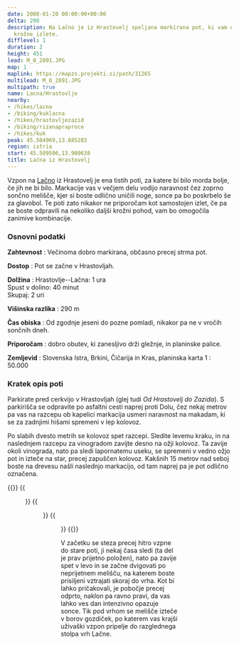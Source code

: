 ```yaml
---
date: 2008-01-20 00:00:00+00:00
delta: 290
description: Na Lačno je iz Hrastovelj speljana markirana pot, ki vam omogoča zanimive
  krožne izlete.
difflevel: 1
duration: 2
height: 451
lead: M_0_2891.JPG
map: 1
maplink: https://mapzs.projekti.si/path/31265
multilead: M_0_2891.JPG
multipath: true
name: Lacna/Hrastovlje
nearby:
- /hikes/lacna
- /biking/kuklacna
- /hikes/hrastovljezazid
- /biking/rizanapraproce
- /hikes/kuk
peak: 45.504969,13.885283
region: istria
start: 45.509506,13.900638
title: Lačna iz Hrastovelj
---
```

Vzpon na [Lačno](../) iz Hrastovelj je ena tistih poti, za katere bi bilo morda bolje, če jih ne bi bilo. Markacije vas v večjem delu vodijo naravnost čez zoprno sončno melišče, kjer si boste odlično uničili noge, sonce pa bo poskrbelo še za glavobol. Te poti zato nikakor ne priporočam kot samostojen izlet, če pa se boste odpravili na nekoliko daljši krožni pohod, vam bo omogočila zanimive kombinacije.

### Osnovni podatki

**Zahtevnost**
:   Večinoma dobro markirana, občasno precej strma pot.

**Dostop**
:   Pot se začne v Hrastovljah.

**Dolžina**
:   Hrastovlje--Lačna: 1 ura\
    Spust v dolino: 40 minut\
    Skupaj: 2 uri

**Višinska razlika**
:   290 m

**Čas obiska**
:   Od zgodnje jeseni do pozne pomladi, nikakor pa ne v vročih sončnih dneh.

**Priporočam**
:   dobro obutev, ki zanesljivo drži gležnje, in planinske palice.

**Zemljevid**
:   Slovenska Istra, Brkini, Čičarija in Kras, planinska karta 1 : 50.000

### Kratek opis poti

Parkirate pred cerkvijo v Hrastovljah (glej tudi *Od Hrastovelj do Zazida*). S parkirišča se odpravite po asfaltni cesti naprej proti Dolu, čez nekaj metrov pa vas na razcepu ob kapelici markacija usmeri naravnost na makadam, ki se za zadnjimi hišami spremeni v lep kolovoz.

Po slabih dvesto metrih se kolovoz spet razcepi. Sledite levemu kraku, in na naslednjem razcepu za vinogradom zavijte desno na ožji kolovoz. Ta zavije okoli vinograda, nato pa sledi lapornatemu useku, se spremeni v vedno ožjo pot in izteče na star, precej zapuščen kolovoz. Kakšnih 15 metrov nad seboj boste na drevesu našli naslednjo markacijo, od tam naprej pa je pot odlično označena.

{{<gallery>}} {{<figure src="M_0_2850.JPG" caption="Začetek poti">}} {{<figure src="M_0_2886.JPG" caption="Pogled na Hrastovlje">}} {{<figure src="M_0_2891.JPG" caption="Po lapornatih pobočjih">}} {{</gallery>}} 

V začetku se steza precej hitro vzpne do stare poti, ji nekaj časa sledi (ta del je prav prijetno položen), nato pa zavije spet v levo in se začne dvigovati po neprijetnem melišču, na katerem boste prisiljeni vztrajati skoraj do vrha. Kot bi lahko pričakovali, je pobočje precej odprto, naklon pa ravno pravi, da vas lahko ves dan intenzivno opazuje sonce. Tik pod vrhom se melišče izteče v borov gozdiček, po katerem vas krajši uživaški vzpon pripelje do razglednega stolpa vrh Lačne.
